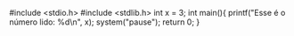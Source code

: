 #include <stdio.h>
#include <stdlib.h>
int x = 3;
int main(){
  printf("Esse é o número lido: %d\n", x);
  system("pause");
  return 0;
}
